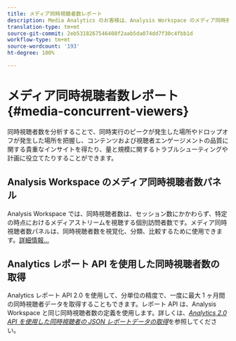 ```yaml
---
title: メディア同時視聴者数レポート
description: Media Analytics のお客様は、Analysis Workspace のメディア同時視聴者数パネルを使用して、同時視聴者数を分析し、同時実行のピークが発生した場所やドロップオフが発生した場所を把握できます。
translation-type: tm+mt
source-git-commit: 2eb5318267546408f2aab5da074dd7f30c4fbb1d
workflow-type: tm+mt
source-wordcount: '193'
ht-degree: 100%

---
```



# メディア同時視聴者数レポート {#media-concurrent-viewers}

同時視聴者数を分析することで、同時実行のピークが発生した場所やドロップオフが発生した場所を把握し、コンテンツおよび視聴者エンゲージメントの品質に関する貴重なインサイトを得たり、量と規模に関するトラブルシューティングや計画に役立てたりすることができます。

## Analysis Workspace のメディア同時視聴者数パネル

Analysis Workspace では、同時視聴者数は、セッション数にかかわらず、特定の時点におけるメディアストリームを視聴する個別訪問者数です。メディア同時視聴者数パネルは、同時視聴者数を視覚化、分類、比較するために使用できます。[詳細情報...](https://docs.adobe.com/content/help/ja-JP/analytics/analyze/analysis-workspace/panels/media-concurrent-viewers.html)

## Analytics レポート API を使用した同時視聴者数の取得

Analytics レポート API 2.0 を使用して、分単位の精度で、一度に最大 1 ヶ月間の同時視聴者データを取得することもできます。レポート API は、Analysis Workspace と同じ同時視聴者数の定義を使用します。詳しくは、[_*Analytics 2.0 API を使用した同時視聴者の JSON レポートデータの取得*_](/help/media-reports/media-default-reports/get-concurrent-json20.md)&#x200B;を参照してください。
